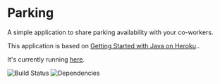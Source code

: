 # Parking

A simple application to share parking availability with your co-workers.

This application is based on [Getting Started with Java on Heroku](https://devcenter.heroku.com/articles/getting-started-with-java)..

It's currently running [here](https://takemyplace.herokuapp.com/).

![Build Status](https://travis-ci.org/lefevre00/parking.svg)
![Dependencies](https://www.versioneye.com/user/projects/56d04bd96b21e51624a90285/badge.svg)
